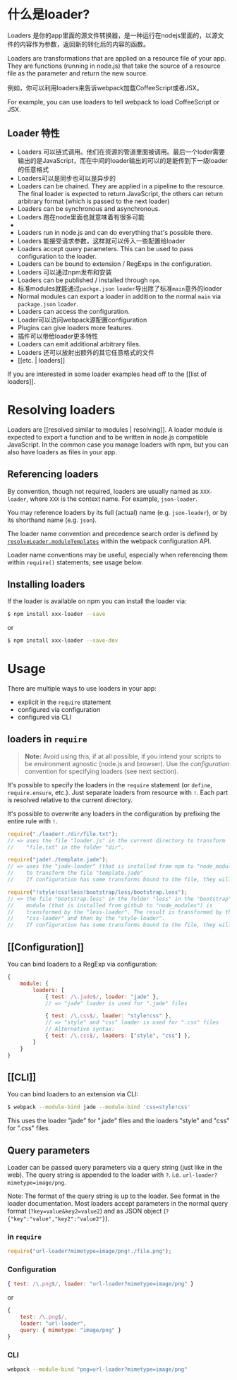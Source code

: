 # 什么是loader?
Loaders 是你的app里面的源文件转换器，是一种运行在nodejs里面的，以源文件的内容作为参数，返回新的转化后的内容的函数。

Loaders are transformations that are applied on a resource file of your app. They are functions (running in node.js) that take the source of a resource file as the parameter and return the new source.

例如，你可以利用loaders来告诉webpack加载CoffeeScript或者JSX。

For example, you can use loaders to tell webpack to load CoffeeScript or JSX.

## Loader 特性
* Loaders 可以链式调用。他们在资源的管道里面被调用。最后一个loder需要输出的是JavaScript，而在中间的loader输出的可以的是能传到下一级loader的任意格式
* Loaders可以是同步也可以是异步的
* Loaders can be chained. They are applied in a pipeline to the resource. The final loader is expected to return JavaScript, the others can return arbitrary format (which is passed to the next loader)
* Loaders can be synchronous and asynchronous.
* Loaders 跑在node里面也就意味着有很多可能
* 
* Loaders run in node.js and can do everything that's possible there.
* Loaders 能接受请求参数，这样就可以传入一些配置给loader
* Loaders accept query parameters. This can be used to pass configuration to the loader.
* Loaders can be bound to extension / RegExps in the configuration.
* Loaders 可以通过npm发布和安装
* Loaders can be published / installed through `npm`.
* 标准modules就能通过`packge.json` `loader`导出除了标准`main`意外的loader
* Normal modules can export a loader in addition to the normal `main` via `package.json` `loader`.
* Loaders can access the configuration.
* Loader可以访问webpack源配置configuration
* Plugins can give loaders more features.
* 插件可以带给loader更多特性
* Loaders can emit additional arbitrary files.
* Loaders 还可以放射出额外的其它任意格式的文件
* [[etc. | loaders]]

If you are interested in some loader examples head off to the [[list of loaders]].

# Resolving loaders

Loaders are [[resolved similar to modules | resolving]]. A loader module is expected to export a function and to be written in node.js compatible JavaScript. In the common case you manage loaders with npm, but you can also have loaders as files in your app.

## Referencing loaders

By convention, though not required, loaders are usually named as `XXX-loader`, where `XXX` is the context name. For example, `json-loader`. 

You may reference loaders by its full (actual) name (e.g. `json-loader`), or by its shorthand name (e.g. `json`). 

The loader name convention and precedence search order is defined by [`resolveLoader.moduleTemplates`](http://webpack.github.io/docs/configuration.html#resolveloader-moduletemplates) within the webpack configuration API. 

Loader name conventions may be useful, especially when referencing them within `require()` statements; see usage below.

## Installing loaders

If the loader is available on npm you can install the loader via:

``` sh
$ npm install xxx-loader --save
```

or

``` sh
$ npm install xxx-loader --save-dev
```
# Usage

There are multiple ways to use loaders in your app:

* explicit in the `require` statement
* configured via configuration
* configured via CLI

## loaders in `require`

> **Note:** Avoid using this, if at all possible, if you intend your scripts to be environment agnostic (node.js and browser). Use the *configuration* convention for specifying loaders (see next section).

It's possible to specify the loaders in the `require` statement (or `define`, `require.ensure`, etc.). Just separate loaders from resource with `!`. Each part is resolved relative to the current directory.

It's possible to overwrite any loaders in the configuration by prefixing the entire rule with `!`.

``` javascript
require("./loader!./dir/file.txt");
// => uses the file "loader.js" in the current directory to transform
//    "file.txt" in the folder "dir".

require("jade!./template.jade");
// => uses the "jade-loader" (that is installed from npm to "node_modules")
//    to transform the file "template.jade"
//    If configuration has some transforms bound to the file, they will still be applied.

require("!style!css!less!bootstrap/less/bootstrap.less");
// => the file "bootstrap.less" in the folder "less" in the "bootstrap"
//    module (that is installed from github to "node_modules") is
//    transformed by the "less-loader". The result is transformed by the
//    "css-loader" and then by the "style-loader".
//    If configuration has some transforms bound to the file, they will not be applied.
```


## [[Configuration]]

You can bind loaders to a RegExp via configuration:

``` javascript
{
	module: {
		loaders: [
			{ test: /\.jade$/, loader: "jade" },
			// => "jade" loader is used for ".jade" files

			{ test: /\.css$/, loader: "style!css" },
			// => "style" and "css" loader is used for ".css" files
			// Alternative syntax:
			{ test: /\.css$/, loaders: ["style", "css"] },
		]
	}
}
```

## [[CLI]]

You can bind loaders to an extension via CLI:

``` sh
$ webpack --module-bind jade --module-bind 'css=style!css'
```

This uses the loader "jade" for ".jade" files and the loaders "style" and "css" for ".css" files.

## Query parameters

Loader can be passed query parameters via a query string (just like in the web). The query string is appended to the loader with `?`. i.e. `url-loader?mimetype=image/png`.

Note: The format of the query string is up to the loader. See format in the loader documentation. Most loaders accept parameters in the normal query format (`?key=value&key2=value2`) and as JSON object (`?{"key":"value","key2":"value2"}`).

### in `require`

``` javascript
require("url-loader?mimetype=image/png!./file.png");
```

### Configuration

``` javascript
{ test: /\.png$/, loader: "url-loader?mimetype=image/png" }
```

or

``` javascript
{
	test: /\.png$/,
	loader: "url-loader",
	query: { mimetype: "image/png" }
}
```


### CLI

``` sh
webpack --module-bind "png=url-loader?mimetype=image/png"
```

[loaders]: docs/loaders.md
